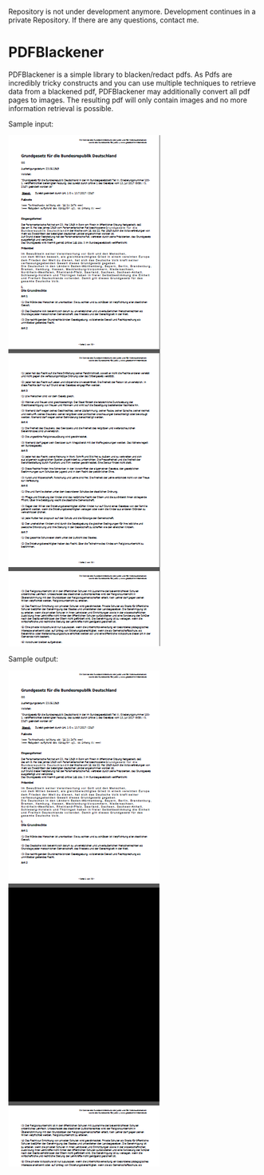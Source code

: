 Repository is not under development anymore. Development continues in a private Repository. If there are any questions, contact me.

# PDFBlackener

PDFBlackener is a simple library to blacken/redact pdfs. As Pdfs are incredibly tricky constructs and you can use multiple techniques to retrieve data from a blackened pdf, PDFBlackener may additionally convert all pdf pages to images. The resulting pdf will only contain images and no more information retrieval is possible.

Sample input:

![alt text](https://github.com/robertwolff1986/PDFBlackener/blob/master/images/source.png "input")

Sample output:

![alt text](https://github.com/robertwolff1986/PDFBlackener/blob/master/images/target.png "ouput")


